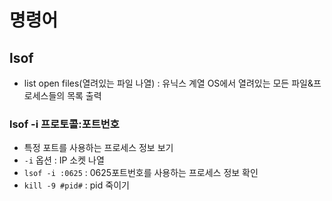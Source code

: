# 명령어 
## lsof 
- list open files(열려있는 파일 나열) : 유닉스 계열 OS에서 열려있는 모든 파일&프로세스들의 목록 출력

### lsof -i 프로토콜:포트번호
- 특정 포트를 사용하는 프로세스 정보 보기
- `-i` 옵션 : IP 소켓 나열
- `lsof -i :0625` : 0625포트번호를 사용하는 프로세스 정보 확인
- `kill -9 #pid#` : pid 죽이기
